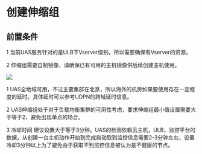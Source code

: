 # 创建伸缩组

## 前置条件

1 当前UAS服务针对的是ULB下Vserver级别，所以需要确保有Vserver的资源。

2 伸缩组需要自制镜像，请确保已有可用的主机镜像供后续创建主机使用。

![](http://uas-doc.cn-bj.ufileos.com/uas-create001.png)

1 UAS全地域可用，不过主要集群在北京，所以海外的机房如果要使用存在一定程度的延时。具体延时可以参考UDPN的跨域延时信息。

2 UAS伸缩组处于对于负载均衡集群的可用性考虑，要求伸缩组最小值设置需要大于等于2，避免出现单点的场合。

3 冷却时间 建议设置大于等于3分钟。UAS的检测依赖云主机，ULB，监控平台的数据，从创建一台主机动作开始到完成启动取到监控信息需要2-3分钟左右，设置冷却3分钟以上为了避免由于获取不到监控信息被认为是不健康的节点。

